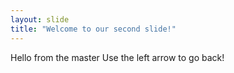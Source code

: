 ```yaml
---
layout: slide
title: "Welcome to our second slide!"
---
```

Hello from the master
Use the left arrow to go back!

